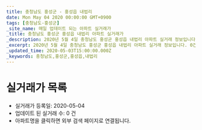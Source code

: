 ```yaml
---
title: 충청남도 홍성군 - 홍성읍 내법리
date: Mon May 04 2020 00:00:00 GMT+0900
tags: [충청남도-홍성군]
_site_name: 매일 업데이트 되는 아파트 실거래가
_title: 충청남도 홍성군 홍성읍 내법리 아파트 실거래가
_description: 2020년 5월 4일 충청남도 홍성군 홍성읍 내법리 아파트 실거래 정보입니다. 0건 아파트 정보가 있습니다.
_excerpt: 2020년 5월 4일 충청남도 홍성군 홍성읍 내법리 아파트 실거래 정보입니다. 0건 아파트 정보가 있습니다.
_updated_time: 2020-05-03T15:00:00.000Z
_keywords: 충청남도,홍성군,홍성읍,내법리
---
```






# 실거래가 목록
- 실거래가 등록일: 2020-05-04
- 업데이트 된 실거래 수: 0 건
- 아파트명을 클릭하면 외부 검색 페이지로 연결됩니다.




